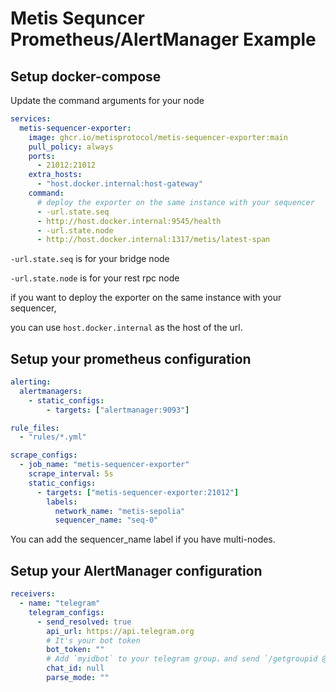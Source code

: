 # Metis Sequncer Prometheus/AlertManager Example

## Setup docker-compose

Update the command arguments for your node

```yaml
services:
  metis-sequencer-exporter:
    image: ghcr.io/metisprotocol/metis-sequencer-exporter:main
    pull_policy: always
    ports:
      - 21012:21012
    extra_hosts:
      - "host.docker.internal:host-gateway"
    command:
      # deploy the exporter on the same instance with your sequencer
      - -url.state.seq
      - http://host.docker.internal:9545/health
      - -url.state.node
      - http://host.docker.internal:1317/metis/latest-span
```

`-url.state.seq` is for your bridge node

`-url.state.node` is for your rest rpc node

if you want to deploy the exporter on the same instance with your sequencer,

you can use `host.docker.internal` as the host of the url.

## Setup your prometheus configuration

```yaml
alerting:
  alertmanagers:
    - static_configs:
        - targets: ["alertmanager:9093"]

rule_files:
  - "rules/*.yml"

scrape_configs:
  - job_name: "metis-sequencer-exporter"
    scrape_interval: 5s
    static_configs:
      - targets: ["metis-sequencer-exporter:21012"]
        labels:
          network_name: "metis-sepolia"
          sequencer_name: "seq-0"
```

You can add the sequencer_name label if you have multi-nodes.

## Setup your AlertManager configuration

```yaml
receivers:
  - name: "telegram"
    telegram_configs:
      - send_resolved: true
        api_url: https://api.telegram.org
        # It's your bot token
        bot_token: ""
        # Add `myidbot` to your telegram group，and send `/getgroupid @myidbot` to get the chat id.
        chat_id: null
        parse_mode: ""
```

